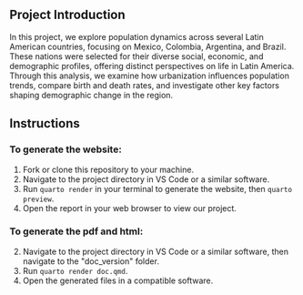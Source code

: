 ## Project Introduction 
In this project, we explore population dynamics across several Latin American countries, focusing on Mexico, Colombia, Argentina, and Brazil. These nations were selected for their diverse social, economic, and demographic profiles, offering distinct perspectives on life in Latin America. Through this analysis, we examine how urbanization influences population trends, compare birth and death rates, and investigate other key factors shaping demographic change in the region.


## Instructions

### To generate the website:
1. Fork or clone this repository to your machine.
2. Navigate to the project directory in VS Code or a similar software.
3. Run `quarto render` in your terminal to generate the website, then `quarto preview`.
4. Open the report in your web browser to view our project.

### To generate the pdf and html:
2. Navigate to the project directory in VS Code or a similar software, then navigate to the "doc_version" folder.
3. Run `quarto render doc.qmd`.
4. Open the generated files in a compatible software.